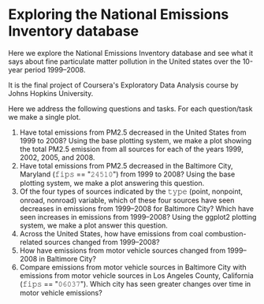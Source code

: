 # Exploring the National Emissions Inventory database

Here we explore the National Emissions Inventory database and see what it says about fine
particulate matter pollution in the United states over the 10-year period 1999–2008.  

It is the final project of Coursera's Exploratory Data Analysis course by Johns Hopkins University.  

Here we address the following questions and tasks. For each question/task we make a single plot.  

1. Have total emissions from PM2.5 decreased in the United States from 1999 to 2008? Using the base plotting system, we make a plot showing the total PM2.5 emission from all sources for each of the years 1999, 2002, 2005, and 2008.  
2. Have total emissions from PM2.5 decreased in the Baltimore City, Maryland (𝚏𝚒𝚙𝚜 == "𝟸𝟺𝟻𝟷𝟶") from 1999 to 2008?  Using the base plotting system, we make a plot answering this question.  
3. Of the four types of sources indicated by the 𝚝𝚢𝚙𝚎 (point, nonpoint, onroad, nonroad) variable, which of these four sources have seen decreases in emissions from 1999–2008 for Baltimore City? Which have seen increases in emissions from 1999–2008? Using the ggplot2 plotting system, we make a plot answer this question.  
4. Across the United States, how have emissions from coal combustion-related sources changed from 1999–2008?  
5. How have emissions from motor vehicle sources changed from 1999–2008 in Baltimore City?  
6. Compare emissions from motor vehicle sources in Baltimore City with emissions from motor vehicle sources in Los Angeles County, California (𝚏𝚒𝚙𝚜 == "𝟶𝟼𝟶𝟹𝟽"). Which city has seen greater changes over time in motor vehicle emissions?  


